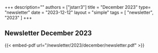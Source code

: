 +++
description=""
authors = ["jstarr3"]
title = "December 2023"
type= "newsletter"
date = "2023-12-12"
layout = "simple"
tags = [
"newsletter",
"2023"
]
+++

## Newsletter December 2023

{{< embed-pdf url="/newsletter/2023/december/newsletter.pdf" >}}

